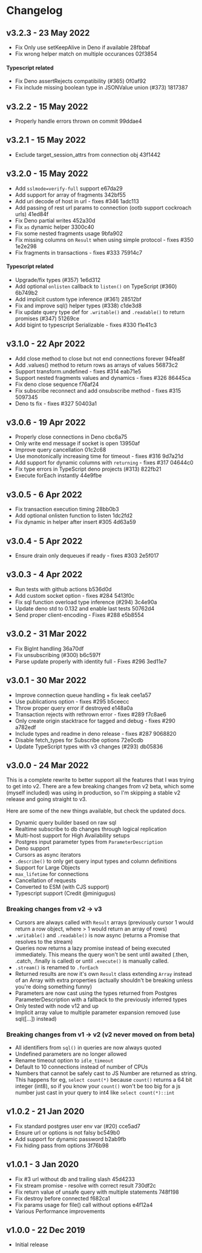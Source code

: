 # Changelog

## v3.2.3 - 23 May 2022
- Fix Only use setKeepAlive in Deno if available  28fbbaf
- Fix wrong helper match on multiple occurances  02f3854

#### Typescript related
- Fix Deno assertRejects compatibility (#365)  0f0af92
- Fix include missing boolean type in JSONValue union (#373)  1817387

## v3.2.2 - 15 May 2022
- Properly handle errors thrown on commit  99ddae4

## v3.2.1 - 15 May 2022
- Exclude target_session_attrs from connection obj  43f1442

## v3.2.0 - 15 May 2022
- Add `sslmode=verify-full` support  e67da29
- Add support for array of fragments  342bf55
- Add uri decode of host in url - fixes #346 1adc113
- Add passing of rest url params to connection (ootb support cockroach urls)  41ed84f
- Fix Deno partial writes  452a30d
- Fix `as` dynamic helper  3300c40
- Fix some nested fragments usage  9bfa902
- Fix missing columns on `Result` when using simple protocol - fixes #350  1e2e298
- Fix fragments in transactions - fixes #333  75914c7

#### Typescript related
- Upgrade/fix types (#357)  1e6d312
- Add optional `onlisten` callback to `listen()` on TypeScript (#360)  6b749b2
- Add implicit custom type inference (#361)  28512bf
- Fix and improve sql() helper types (#338)  c1de3d8
- Fix update query type def for `.writable()` and `.readable()` to return promises (#347)  51269ce
- Add bigint to typescript Serializable - fixes #330  f1e41c3

## v3.1.0 - 22 Apr 2022
- Add close method to close but not end connections forever  94fea8f
- Add .values() method to return rows as arrays of values  56873c2
- Support transform.undefined - fixes #314  eab71e5
- Support nested fragments values and dynamics - fixes #326  86445ca
- Fix deno close sequence  f76af24
- Fix subscribe reconnect and add onsubscribe method - fixes #315  5097345
- Deno ts fix - fixes #327  50403a1

## v3.0.6 - 19 Apr 2022
- Properly close connections in Deno  cbc6a75
- Only write end message if socket is open  13950af
- Improve query cancellation  01c2c68
- Use monotonically increasing time for timeout - fixes #316  9d7a21d
- Add support for dynamic columns with `returning` - fixes #317  04644c0
- Fix type errors in TypeScript deno projects (#313)  822fb21
- Execute forEach instantly  44e9fbe

## v3.0.5 - 6 Apr 2022
- Fix transaction execution timing  28bb0b3
- Add optional onlisten function to listen  1dc2fd2
- Fix dynamic in helper after insert #305  4d63a59

## v3.0.4 - 5 Apr 2022
- Ensure drain only dequeues if ready - fixes #303  2e5f017

## v3.0.3 - 4 Apr 2022
- Run tests with github actions  b536d0d
- Add custom socket option - fixes #284  5413f0c
- Fix sql function overload type inference (#294)  3c4e90a
- Update deno std to 0.132 and enable last tests  50762d4
- Send proper client-encoding - Fixes #288  e5b8554

## v3.0.2 - 31 Mar 2022
- Fix BigInt handling  36a70df
- Fix unsubscribing  (#300)  b6c597f
- Parse update properly with identity full - Fixes #296  3ed11e7

## v3.0.1 - 30 Mar 2022
 - Improve connection queue handling + fix leak cee1a57
 - Use publications option - fixes #295 b5ceecc
 - Throw proper query error if destroyed e148a0a
 - Transaction rejects with rethrown error - fixes #289 f7c8ae6
 - Only create origin stacktrace for tagged and debug - fixes #290 a782edf
 - Include types and readme in deno release - fixes #287 9068820
 - Disable fetch_types for Subscribe options 72e0cdb
 - Update TypeScript types with v3 changes (#293) db05836

## v3.0.0 - 24 Mar 2022
This is a complete rewrite to better support all the features that I was trying to get into v2. There are a few breaking changes from v2 beta, which some (myself included) was using in production, so I'm skipping a stable v2 release and going straight to v3.

Here are some of the new things available, but check the updated docs.
- Dynamic query builder based on raw sql
- Realtime subscribe to db changes through logical replication
- Multi-host support for High Availability setups
- Postgres input parameter types from `ParameterDescription`
- Deno support
- Cursors as async iterators
- `.describe()` to only get query input types and column definitions
- Support for Large Objects
- `max_lifetime` for connections
- Cancellation of requests
- Converted to ESM (with CJS support)
- Typescript support (Credit @minigugus)

### Breaking changes from v2 -> v3
- Cursors are always called with `Result` arrays (previously cursor 1 would return a row object, where > 1 would return an array of rows)
- `.writable()` and `.readable()` is now async (returns a Promise that resolves to the stream)
- Queries now returns a lazy promise instead of being executed immediately. This means the query won't be sent until awaited (.then, .catch, .finally is called) or until `.execute()` is manually called.
- `.stream()` is renamed to `.forEach`
- Returned results are now it's own `Result` class extending `Array` instead of an Array with extra properties (actually shouldn't be breaking unless you're doing something funny)
- Parameters are now cast using the types returned from Postgres ParameterDescription with a fallback to the previously inferred types
- Only tested with node v12 and up
- Implicit array value to multiple parameter expansion removed (use sql([...]) instead)

### Breaking changes from v1 -> v2 (v2 never moved on from beta)
- All identifiers from `sql()` in queries are now always quoted
- Undefined parameters are no longer allowed
- Rename timeout option to `idle_timeout`
- Default to 10 connections instead of number of CPUs
- Numbers that cannot be safely cast to JS Number are returned as string. This happens for eg, `select count(*)` because `count()` returns a 64 bit integer (int8), so if you know your `count()` won't be too big for a js number just cast in your query to int4 like `select count(*)::int`

## v1.0.2 - 21 Jan 2020

- Fix standard postgres user env var (#20)  cce5ad7
- Ensure url or options is not falsy  bc549b0
- Add support for dynamic password  b2ab9fb
- Fix hiding pass from options  3f76b98


## v1.0.1 - 3 Jan 2020

- Fix #3 url without db and trailing slash  45d4233
- Fix stream promise - resolve with correct result  730df2c
- Fix return value of unsafe query with multiple statements  748f198
- Fix destroy before connected  f682ca1
- Fix params usage for file() call without options  e4f12a4
- Various Performance improvements

## v1.0.0 - 22 Dec 2019

- Initial release
